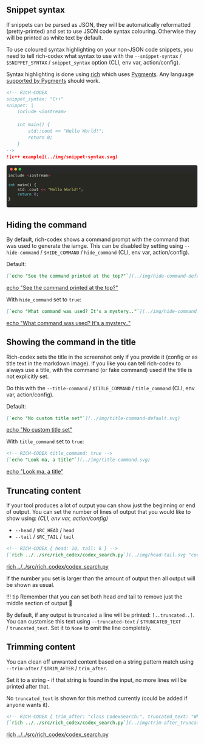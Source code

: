 ## Snippet syntax

If snippets can be parsed as JSON, they will be automatically reformatted (pretty-printed) and set to use JSON code syntax colouring. Otherwise they will be printed as white text by default.

To use coloured syntax highlighting on your non-JSON code snippets, you need to tell rich-codex what syntax to use with the `--snippet-syntax` / `$SNIPPET_SYNTAX` / `snippet_syntax` option (CLI, env var, action/config).

Syntax highlighting is done using [rich](https://rich.readthedocs.io/en/latest/syntax.html) which uses [Pygments](https://pygments.org). Any language [supported by Pygments](https://pygments.org/languages/) should work.

<!-- prettier-ignore-start -->
```markdown
<!-- RICH-CODEX
snippet_syntax: "C++"
snippet: |
    include <iostream>

    int main() {
        std::cout << "Hello World!";
        return 0;
    }
-->
![c++ example](../img/snippet-syntax.svg)
```
![c++ example](../img/snippet-syntax.svg)
<!-- prettier-ignore-end -->

## Hiding the command

By default, rich-codex shows a command prompt with the command that was used to generate the iamge.
This can be disabled by setting using `--hide-command` / `$HIDE_COMMAND` / `hide_command` (CLI, env var, action/config).

<!-- prettier-ignore-start -->
Default:

```markdown
[`echo "See the command printed at the top?"`](../img/hide-command-default.svg)
```
[echo "See the command printed at the top?"](../img/hide-command-default.svg)

With `hide_command` set to `true`:

```markdown
[`echo "What command was used? It's a mystery.."`](../img/hide-command.svg)
```
[echo "What command was used? It's a mystery.."](../img/hide-command.svg)
<!-- prettier-ignore-end -->

## Showing the command in the title

Rich-codex sets the title in the screenshot only if you provide it (config or as title text in the markdown image).
If you like you can tell rich-codex to always use a title, with the command (or fake command) used if the title is not explicitly set.

Do this with the `--title-command` / `$TITLE_COMMAND` / `title_command` (CLI, env var, action/config).

<!-- prettier-ignore-start -->
Default:

```markdown
[`echo "No custom title set"`](../img/title-command-default.svg)
```
[echo "No custom title set"](../img/title-command-default.svg)

With `title_command` set to `true`:

```markdown
<!-- RICH-CODEX title_command: true -->
[`echo "Look ma, a title"`](../img/title-command.svg)
```
[echo "Look ma, a title"](../img/title-command.svg)
<!-- prettier-ignore-end -->

## Truncating content

If your tool produces a lot of output you can show just the beginning or end of output.
You can set the number of lines of output that you would like to show using: _(CLI, env var, action/config)_

- `--head` / `$RC_HEAD` / `head`
- `--tail` / `$RC_TAIL` / `tail`

<!-- prettier-ignore-start -->
```markdown
<!-- RICH-CODEX { head: 10, tail: 8 } -->
[`rich ../../src/rich_codex/codex_search.py`](../img/head-tail.svg "codex_search.py")
```
[rich ../../src/rich_codex/codex_search.py](../img/head-tail.svg "codex_search.py")
<!-- prettier-ignore-end -->

If the number you set is larger than the amount of output then all output will be shown as usual.

<!-- prettier-ignore-start -->
!!! tip
    Remember that you can set both head _and_ tail to remove just the middle section of output 🚀
<!-- prettier-ignore-end -->

By default, if any output is truncated a line will be printed: `[..truncated..]`.
You can customise this text using `--truncated-text` / `$TRUNCATED_TEXT` / `truncated_text`.
Set it to `None` to omit the line completely.

## Trimming content

You can clean off unwanted content based on a string pattern match using `--trim-after` / `$TRIM_AFTER` / `trim_after`.

Set it to a string - if that string is found in the input, no more lines will be printed after that.

No `truncated_text` is shown for this method currently (could be added if anyone wants it).

<!-- prettier-ignore-start -->
```markdown
<!-- RICH-CODEX { trim_after: "class CodexSearch:", truncated_text: "Where did the rest of the file go? 🕵️‍♀️" } -->
[`rich ../../src/rich_codex/codex_search.py`](../img/trim-after_truncated-text.svg "codex_search.py")
```
[rich ../../src/rich_codex/codex_search.py](../img/trim-after_truncated-text.svg "codex_search.py")
<!-- prettier-ignore-end -->
